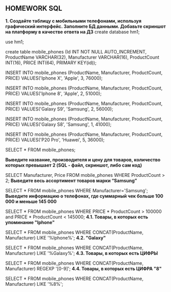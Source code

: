 ﻿## HOMEWORK SQL
 
**1.	Создайте таблицу с мобильными телефонами, используя графический интерфейс. Заполните БД данными. Добавьте скриншот на платформу в качестве ответа на ДЗ**
create database hm1;

use hm1;

create table mobile_phones (Id INT NOT NULL AUTO_INCREMENT, ProductName VARCHAR(32), Manufacturer VARCHAR(16), ProductCount INT(16), PRICE INT(64), PRIMARY KEY(id));

INSERT INTO mobile_phones (ProductName, Manufacturer, ProductCount, PRICE) VALUES('Iphone X', 'Apple', 3, 76000);

INSERT INTO mobile_phones (ProductName, Manufacturer, ProductCount, PRICE) VALUES('Iphone 8', 'Apple', 2, 51000);

INSERT INTO mobile_phones (ProductName, Manufacturer, ProductCount, PRICE) VALUES('Galaxy S9', 'Samsung', 2, 56000);

INSERT INTO mobile_phones (ProductName, Manufacturer, ProductCount, PRICE) VALUES('Galaxy S8', 'Samsung', 1, 41000);

INSERT INTO mobile_phones (ProductName, Manufacturer, ProductCount, PRICE) VALUES('P20 Pro', 'Huawei', 5, 36000); 

SELECT * FROM mobile_phones;

**Выведите название, производителя и цену для товаров, количество которых превышает 2 (SQL - файл, скриншот, либо сам код)**

SELECT Manufacturer, Price FROM mobile_phones WHERE ProductCount > 2;
**Выведите весь ассортимент товаров марки “Samsung”**

SELECT * FROM mobile_phones WHERE Manufacturer='Samsung';
**Выведите информацию о телефонах, где суммарный чек больше 100 000 и меньше 145 000**

SELECT * FROM mobile_phones WHERE PRICE * ProductCount > 100000 and PRICE * ProductCount < 145000;
**4.1. Товары, в которых есть упоминание "Iphone"**

SELECT * FROM mobile_phones WHERE CONCAT(ProductName, Manufacturer) LIKE '%Iphone%';
**4.2. "Galaxy"**

SELECT * FROM mobile_phones WHERE CONCAT(ProductName, Manufacturer) LIKE '%Galaxy%';
**4.3.  Товары, в которых есть ЦИФРЫ**

SELECT * FROM mobile_phones WHERE CONCAT(ProductName, Manufacturer) REGEXP '[0-9]';
**4.4.  Товары, в которых есть ЦИФРА "8"**

SELECT * FROM mobile_phones WHERE CONCAT(ProductName, Manufacturer) LIKE '%8%';

